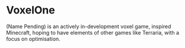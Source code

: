 # VoxelOne

(Name Pending) is an actively in-development voxel game, inspired Minecraft, hoping to have elements of other games like Terraria, with a focus on optimisation.


